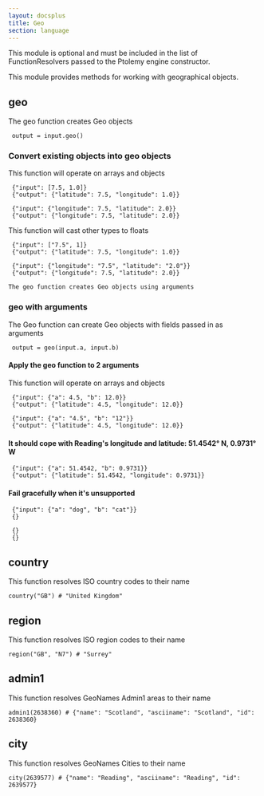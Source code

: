 ```yaml
---
layout: docsplus
title: Geo
section: language
---
```


This module is optional and must be included in the list of FunctionResolvers passed to the Ptolemy engine constructor.

This module provides methods for working with geographical objects.

## geo

The geo function creates Geo objects

	 output = input.geo()

### Convert existing objects into geo objects

This function will operate on arrays and objects

	 {"input": [7.5, 1.0]}
	 {"output": {"latitude": 7.5, "longitude": 1.0}}

	 {"input": {"longitude": 7.5, "latitude": 2.0}}
	 {"output": {"longitude": 7.5, "latitude": 2.0}}

This function will cast other types to floats

	 {"input": ["7.5", 1]}
	 {"output": {"latitude": 7.5, "longitude": 1.0}}

	 {"input": {"longitude": "7.5", "latitude": "2.0"}}
	 {"output": {"longitude": 7.5, "latitude": 2.0}}

	The geo function creates Geo objects using arguments

### geo with arguments

The Geo function can create Geo objects with fields passed in as arguments

	 output = geo(input.a, input.b)

#### Apply the geo function to 2 arguments

This function will operate on arrays and objects

	 {"input": {"a": 4.5, "b": 12.0}}
	 {"output": {"latitude": 4.5, "longitude": 12.0}}

	 {"input": {"a": "4.5", "b": "12"}}
	 {"output": {"latitude": 4.5, "longitude": 12.0}}

#### It should cope with Reading's longitude and latitude: 51.4542° N, 0.9731° W

     {"input": {"a": 51.4542, "b": 0.9731}}
     {"output": {"latitude": 51.4542, "longitude": 0.9731}}


#### Fail gracefully when it's unsupported

     {"input": {"a": "dog", "b": "cat"}}
     {}

     {}
     {}

## country

This function resolves ISO country codes to their name

```
country("GB") # "United Kingdom"
```

## region

This function resolves ISO region codes to their name

```
region("GB", "N7") # "Surrey"
```

## admin1

This function resolves GeoNames Admin1 areas to their name

```
admin1(2638360) # {"name": "Scotland", "asciiname": "Scotland", "id": 2638360}
```

## city

This function resolves GeoNames Cities to their name

```
city(2639577) # {"name": "Reading", "asciiname": "Reading", "id": 2639577}
```
